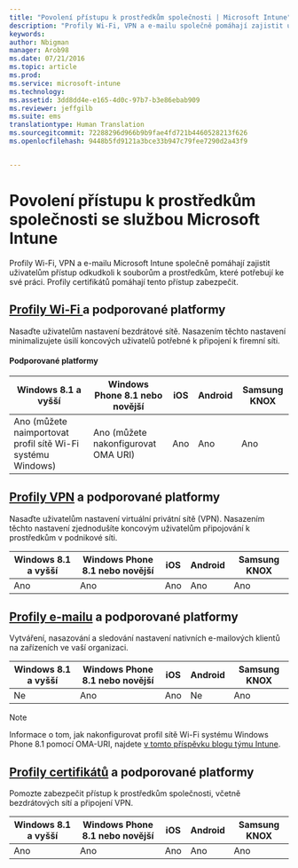 ```yaml
---
title: "Povolení přístupu k prostředkům společnosti | Microsoft Intune"
description: "Profily Wi-Fi, VPN a e-mailu společně pomáhají zajistit uživatelům přístup k potřebným souborům a prostředkům."
keywords: 
author: Nbigman
manager: Arob98
ms.date: 07/21/2016
ms.topic: article
ms.prod: 
ms.service: microsoft-intune
ms.technology: 
ms.assetid: 3dd8dd4e-e165-4d0c-97b7-b3e86ebab909
ms.reviewer: jeffgilb
ms.suite: ems
translationtype: Human Translation
ms.sourcegitcommit: 72288296d966b9b9fae4fd721b4460528213f626
ms.openlocfilehash: 9448b5fd9121a3bce33b947c79fee7290d2a43f9


---
```


# Povolení přístupu k prostředkům společnosti se službou Microsoft Intune
Profily Wi-Fi, VPN a e-mailu Microsoft Intune společně pomáhají zajistit uživatelům přístup odkudkoli k souborům a prostředkům, které potřebují ke své práci. Profily certifikátů pomáhají tento přístup zabezpečit.

## [Profily Wi-Fi ](wi-fi-connections-in-microsoft-intune.md) a podporované platformy

Nasaďte uživatelům nastavení bezdrátové sítě. Nasazením těchto nastavení minimalizujete úsilí koncových uživatelů potřebné k připojení k firemní síti.
#### Podporované platformy

|Windows 8.1 a vyšší|Windows Phone 8.1 nebo novější|iOS|Android|Samsung KNOX|
|---------------------|---------------------------|---|-------|------------|
|Ano (můžete naimportovat profil sítě Wi-Fi systému Windows)|Ano (můžete nakonfigurovat OMA URI) |Ano|Ano|Ano|

## [Profily VPN](vpn-connections-in-microsoft-intune.md) a podporované platformy
Nasaďte uživatelům nastavení virtuální privátní sítě (VPN). Nasazením těchto nastavení zjednodušíte koncovým uživatelům připojování k prostředkům v podnikové síti.

|Windows 8.1 a vyšší|Windows Phone 8.1 nebo novější|iOS|Android|Samsung KNOX|
|---------------------|---------------------------|---|-------|------------|
|Ano|Ano|Ano|Ano|Ano|

## [Profily e-mailu](configure-access-to-corporate-email-using-email-profiles-with-microsoft-intune.md) a podporované platformy
Vytváření, nasazování a sledování nastavení nativních e-mailových klientů na zařízeních ve vaší organizaci.

|Windows 8.1 a vyšší|Windows Phone 8.1 nebo novější|iOS|Android|Samsung KNOX|
|---------------------|---------------------------|---|-------|------------|
|Ne|Ano|Ano|Ne|Ano|
> [!NOTE]
> Informace o tom, jak nakonfigurovat profil sítě Wi-Fi systému Windows Phone 8.1 pomocí OMA-URI, najdete [v tomto příspěvku blogu týmu Intune](https://blogs.technet.microsoft.com/enterprisemobility/2015/02/19/using-oma-uri-to-create-custom-wi-fi-profiles-for-windows-phone-8-1/).

## [Profily certifikátů](secure-resource-access-with-certificate-profiles.md) a podporované platformy
Pomozte zabezpečit přístup k prostředkům společnosti, včetně bezdrátových sítí a připojení VPN.

|Windows 8.1 a vyšší|Windows Phone 8.1 nebo novější|iOS|Android|Samsung KNOX|
|---------------------|---------------------------|---|-------|------------|
|Ano|Ano|Ano|Ano|Ano|



<!--HONumber=Jul16_HO3-->



